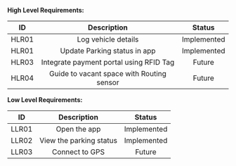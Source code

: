 ﻿**High Level Requirements:**

|**ID**|**Description**|**Status**|
| :-: | :-: | :-: |
|HLR01|Log vehicle details|Implemented|
|HLR01|Update Parking status in app|Implemented|
|HLR03|Integrate payment portal using RFID Tag|Future|
|HLR04|Guide to vacant space with Routing sensor|Future|
**Low Level Requirements:**

|**ID**|**Description**|**Status**|
| :-: | :-: | :-: |
|LLR01|Open the app|Implemented|
|LLR02|View the parking status|Implemented|
|LLR03|Connect to GPS|Future|

